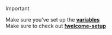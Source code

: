 > [!IMPORTANT]
> Make sure you've set up the **[variables](/Codes/Welcome-System/variables.md)** <br>
> Make sure to check out **[!welcome-setup](/Codes/Welcome-System/!welcome-setup.md)** 

